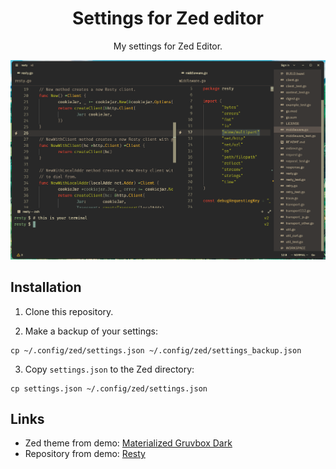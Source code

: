 <div align="center">

# Settings for Zed editor

My settings for Zed Editor.

![demo](./.github/assets/demo.png)

</div>

## Installation

1. Clone this repository.

2. Make a backup of your settings:

```shell
cp ~/.config/zed/settings.json ~/.config/zed/settings_backup.json
```

3. Copy `settings.json` to the Zed directory:

```shell
cp settings.json ~/.config/zed/settings.json
```

## Links

- Zed theme from demo: [Materialized Gruvbox Dark](https://github.com/arimatakao/materialized-gruvbox-dark-zed-theme)
- Repository from demo: [Resty](https://github.com/go-resty/resty)
